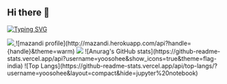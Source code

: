 ## Hi there 👋
<a href="https://git.io/typing-svg"><img src="https://readme-typing-svg.demolab.com?font=Fira+Code&color=F74EC0&center=%EA%B1%B0%EC%A7%93&vCenter=%EA%B1%B0%EC%A7%93&multiline=true&repeat=%EC%A7%84%EC%8B%A4&random=%EA%B1%B0%EC%A7%93&width=435&lines=Welcome+to+my+GitHub!+%F0%9F%90%A3%F0%9F%92%95" alt="Typing SVG" /></a>

<a href="https://github.com/devxb/gitanimals">
  <img src="https://render.gitanimals.org/farms/{yoosohee}"/>
</a>
![mazandi profile](http://mazandi.herokuapp.com/api?handle={handle}&theme=warm)
<img src="http://mazandi.herokuapp.com/api?handle={handle}&theme=warm"/>
![Anurag's GitHub stats](https://github-readme-stats.vercel.app/api?username=yoosohee&show_icons=true&theme=flag-india)
![Top Langs](https://github-readme-stats.vercel.app/api/top-langs/?username=yoosohee&layout=compact&hide=jupyter%20notebook)
<!--
**yoosohee/yoosohee** is a ✨ _special_ ✨ repository because its `README.md` (this file) appears on your GitHub profile.

Here are some ideas to get you started:

- 🔭 I’m currently working on ...
- 🌱 I’m currently learning ...
- 👯 I’m looking to collaborate on ...
- 🤔 I’m looking for help with ...
- 💬 Ask me about ...
- 📫 How to reach me: ...
- 😄 Pronouns: ...
- ⚡ Fun fact: ...
-->
